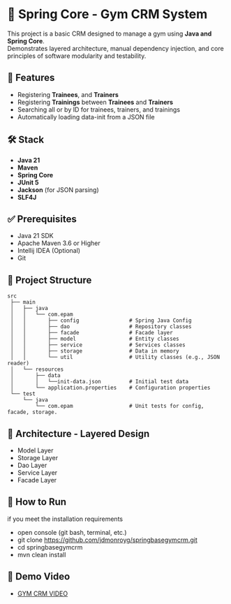 # 🌱 Spring Core - Gym CRM System

This project is a basic CRM designed to manage a gym using **Java and Spring Core**.  
Demonstrates layered architecture, manual dependency injection, and core 
principles of software modularity and testability.

## 🧩 Features

- Registering **Trainees**, and **Trainers**
- Registering **Trainings** between **Trainees** and **Trainers** 
- Searching all or by ID for trainees, trainers, and trainings
- Automatically loading data-init from a JSON file

## 🛠 Stack
- **Java 21**
- **Maven**
- **Spring Core**
- **JUnit 5**
- **Jackson** (for JSON parsing)
- **SLF4J**

## ✅ Prerequisites
- Java 21 SDK
- Apache Maven 3.6 or Higher
- Intellij IDEA (Optional)
- Git

## 📁 Project Structure

```
src
 ├── main
 │   ├── java
 │   │   └── com.epam
 │   │       ├── config                # Spring Java Config
 │   │       ├── dao                   # Repository classes
 │   │       ├── facade                # Facade layer
 │   │       ├── model                 # Entity classes
 │   │       ├── service               # Services classes
 │   │       ├── storage               # Data in memory
 │   │       └── util                  # Utility classes (e.g., JSON reader)
 │   └── resources
 │       ├── data
 │       │   └──init-data.json         # Initial test data
 │       └── application.properties    # Configuration properties
 └── test
     └── java
         └── com.epam                  # Unit tests for config, facade, storage.
```

## 🧱 Architecture - Layered Design
- Model Layer
- Storage Layer
- Dao Layer
- Service Layer
- Facade Layer

## 🚀 How to Run
if you meet the installation requirements
- open console (git bash, terminal, etc.)
- git clone https://github.com/jdmonroyg/springbasegymcrm.git
- cd springbasegymcrm
- mvn clean install

## 🎥 Demo Video 
- [GYM CRM VIDEO](https://youtu.be/zxblcQZWv-8)
